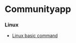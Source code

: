 # Communityapp

### Linux
* [Linux basic command](https://github.com/younghyeok-k/TIL/blob/main/Linux/Linux-basic-command.md)
